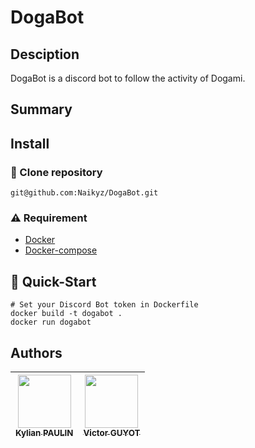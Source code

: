 # DogaBot

## Desciption
DogaBot is a discord bot to follow the activity of Dogami.

## Summary

## Install

### :rocket: Clone repository

```shell
git@github.com:Naikyz/DogaBot.git
```

### :warning: Requirement

- [Docker](https://docs.docker.com/get-docker/)
- [Docker-compose](https://docs.docker.com/compose/install/)

## :checkered_flag: Quick-Start

```shell
# Set your Discord Bot token in Dockerfile
docker build -t dogabot .
docker run dogabot
```

## Authors

| [<img src="https://github.com/Naikyz.png?size=85" width=85><br><sub>Kylian PAULIN</sub>](https://github.com/Naikyz) | [<img src="https://github.com/MrSIooth.png?size=85" width=85><br><sub>Victor GUYOT</sub>](https://github.com/MrSIooth)
| :---: | :---: |
<h2 align=center>